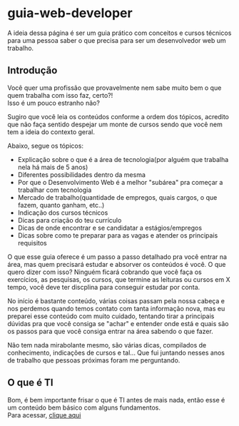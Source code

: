 # guia-web-developer
A ideia dessa página é ser um guia prático com conceitos e cursos técnicos para uma pessoa saber o que precisa para ser um desenvolvedor web um trabalho.


## Introdução

Você quer uma profissão que provavelmente nem sabe muito bem o que quem trabalha com isso faz, certo?! <br />
Isso é um pouco estranho não? <br />

Sugiro que você leia os conteúdos conforme a ordem dos tópicos, acredito que não faça sentido despejar um monte de cursos sendo que você nem tem a ideia do contexto geral.

Abaixo, segue os tópicos:   
 - Explicação sobre o que é a área de tecnologia(por alguém que trabalha nela há mais de 5 anos)
 - Diferentes possibilidades dentro da mesma
 - Por que o Desenvolvimento Web é a melhor "subárea" pra começar a trabalhar com tecnologia 
 - Mercado de trabalho(quantidade de empregos, quais cargos, o que fazem, quanto ganham, etc..) 
 - Indicação dos cursos técnicos 
 - Dicas para criação do teu currículo  
 - Dicas de onde encontrar e se candidatar a estágios/empregos
 - Dicas sobre como te preparar para as vagas e atender os principais requisitos   

O que esse guia oferece é um passo a passo detalhado pra você entrar na área, mas quem precisará estudar e absorver os conteúdos é você. O que quero dizer com isso? Ninguém ficará cobrando que você faça os exercícios, as pesquisas, os cursos, que termine as leituras ou cursos em X tempo, você deve ter discplina para conseguir estudar por conta. <br />

No início é bastante conteúdo, várias coisas passam pela nossa cabeça e nos perdemos quando temos contato com tanta informação nova, mas eu preparei esse conteúdo com muito cuidado, tentando tirar a principais dúvidas pra que você consiga se "achar" e entender onde está e quais são os passos para que você consiga entrar na área sabendo o que fazer. <br />

Não tem nada mirabolante mesmo, são várias dicas, compilados de conhecimento, indicações de cursos e tal... Que fui juntando nesses anos de trabalho que pessoas próximas foram me perguntando. <br />

## O que é TI

Bom, é bem importante frisar o que é TI antes de mais nada, então esse é um conteúdo bem básico com alguns fundamentos. <br />
Para acessar, [clique aqui](#o-que-e-ti.md)






